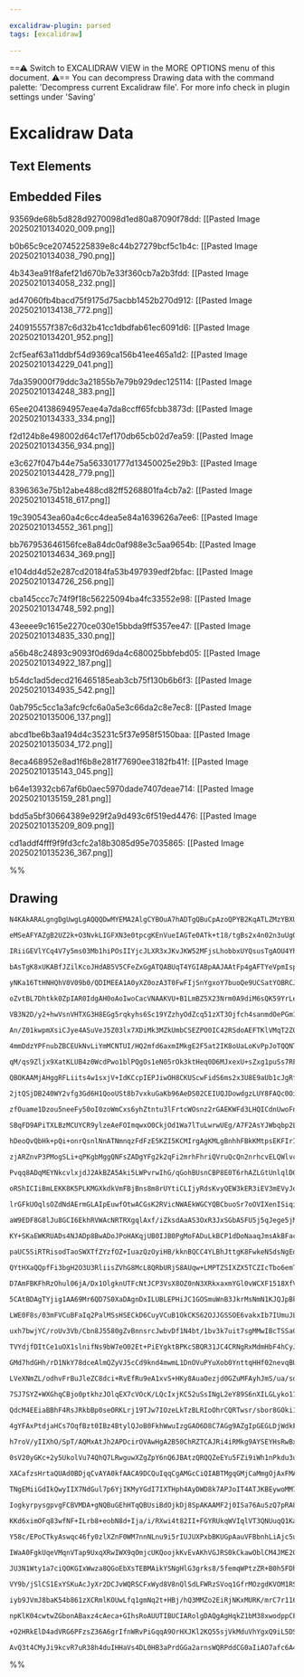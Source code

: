 ```yaml
---

excalidraw-plugin: parsed
tags: [excalidraw]

---
```

==⚠  Switch to EXCALIDRAW VIEW in the MORE OPTIONS menu of this document. ⚠== You can decompress Drawing data with the command palette: 'Decompress current Excalidraw file'. For more info check in plugin settings under 'Saving'


# Excalidraw Data

## Text Elements
## Embedded Files
93569de68b5d828d9270098d1ed80a87090f78dd: [[Pasted Image 20250210134020_009.png]]

b0b65c9ce20745225839e8c44b27279bcf5c1b4c: [[Pasted Image 20250210134038_790.png]]

4b343ea91f8afef21d670b7e33f360cb7a2b3fdd: [[Pasted Image 20250210134058_232.png]]

ad47060fb4bacd75f9175d75acbb1452b270d912: [[Pasted Image 20250210134138_772.png]]

240915557f387c6d32b41cc1dbdfab61ec6091d6: [[Pasted Image 20250210134201_952.png]]

2cf5eaf63a11ddbf54d9369ca156b41ee465a1d2: [[Pasted Image 20250210134229_041.png]]

7da359000f79ddc3a21855b7e79b929dec125114: [[Pasted Image 20250210134248_383.png]]

65ee204138694957eae4a7da8ccff65fcbb3873d: [[Pasted Image 20250210134333_334.png]]

f2d124b8e498002d64c17ef170db65cb02d7ea59: [[Pasted Image 20250210134356_934.png]]

e3c627f047b44e75a563301777d13450025e29b3: [[Pasted Image 20250210134428_779.png]]

8396363e75b12abe488cd82ff5268801fa4cb7a2: [[Pasted Image 20250210134518_617.png]]

19c390543ea60a4c6cc4dea5e84a1639626a7ee6: [[Pasted Image 20250210134552_361.png]]

bb767953646156fce8a84dc0af988e3c5aa9654b: [[Pasted Image 20250210134634_369.png]]

e104dd4d52e287cd20184fa53b497939edf2bfac: [[Pasted Image 20250210134726_256.png]]

cba145ccc7c74f9f18c56225094ba4fc33552e98: [[Pasted Image 20250210134748_592.png]]

43eeee9c1615e2270ce030e15bbda9ff5357ee47: [[Pasted Image 20250210134835_330.png]]

a56b48c24893c9093f0d69da4c680025bbfebd05: [[Pasted Image 20250210134922_187.png]]

b54dc1ad5decd216465185eab3cb75f130b6b6f3: [[Pasted Image 20250210134935_542.png]]

0ab795c5cc1a3afc9cfc6a0a5e3c66da2c8e7ec8: [[Pasted Image 20250210135006_137.png]]

abcd1be6b3aa194d4c35231c5f37e958f5150baa: [[Pasted Image 20250210135034_172.png]]

8eca468952e8ad1f6b8e281f77690ee3182fb41f: [[Pasted Image 20250210135143_045.png]]

b64e13932cb67af6b0aec5970dade7407deae714: [[Pasted Image 20250210135159_281.png]]

bdd5a5bf30664389e929f2a9d493c6f519ed4476: [[Pasted Image 20250210135209_809.png]]

cd1addf4fff9f9fd3cfc2a18b3085d95e7035865: [[Pasted Image 20250210135236_367.png]]

%%
## Drawing
```compressed-json
N4KAkARALgngDgUwgLgAQQQDwMYEMA2AlgCYBOuA7hADTgQBuCpAzoQPYB2KqATLZMzYBXUtiRoIACyhQ4zZAHoFAc0JRJQgEYA6bGwC2CgF7N6hbEcK4OCtptbErHALRY8RMpWdx8Q1TdIEfARcZgRmBShcZQUebQAObQBGGjoghH0EDihmbgBtcDBQMBKIEm4IAHFCADUAUQArAEUAYRrCAEEoTCNROBaAIQB1bAAWVJLIWEQKwn1opH5SzG4e

eMSeAFYAZgB2UZ2k+O3NvkLIGFXN3e0tpcgKEnVueIAGTe0ATk+t18/tgBs2x4n02n3uUgQhGU0m4ozeEOsymC3FeEOYUFIbAA1ggWmx8GxSBVMdZmHBcIFshNSppcNhscosUIOMR8YTiRJSRxyZSslAaZAAGaEfD4ADKsBREkEHkFEAxWNxQyeklW6MxOIQkpg0vQsvKEOZMI44VyaCSELYFOwakuFteaPOECZwjgAEliObUHkALoQoXkTKe7gc

IRiiGEVlYCq4V7y5ms03Mb1hiPOsIIYjcJLXR3xJKvJKW52MFjsLhobbxUYQsusTgAOU4YhzoNGo2Bf22keYABF0lAs9whQQwhDNMJWXVgplsqnw/gIUI4MRcEPsxbdttPkldrsAZ94vt4hCiBxsaHF2e2Azh2hR/hxxmolAhN6IIhWVHlPKRcEQwkf5NkPYgEABeJNE2Yh4jWYgfl2R0j2IJIszeXBjz+V4hV2eJiGzdF3HEH1zjAEtJjI85/Wd

bAsTgK8xUKABfJZilKcoJHdAB5V5CFeZxGgATQABUqT4YGIABpAAJAAtFp4gAFTYeVpmIsp5mURZnRWC0QKSW5Plw9ZqwBJIeBOCF7VQTsAW0U5PlGYsD1GRDNniAEIUeYhnjQDtEkPCzXgPH5tmC/YIUkKEYQFKtgsRDhkWIp1JgVTVcXZIkSXIHkKSpAUJ3pRlEzZAksq5HLeXyv9RQlKV1INAiXyVBAVR8tU0DOVLFS1HU9QVAlDWdY1JGTb1

yNKa16TtHNHQhV0V09b0/QDIMEEA1A0yXZ0ozA3T0FwFIjSnYgxoY7buoQe9UCSatYOBRCJsgesK24fcutKF6mxbYjzNuo4eCSJzewHYINxHMcEAnE6ZwyfkF3TVKVzXcGtx3PcQuPeEzyjS80C2m8703VBH2fbrX3fCov0cRKaoA4mIE0V5NABTZsE+MQeGCg4eC2Y5PgQeIxlGTQeF2MXPk0bAhTZpJNFGbB5WYIj8lIp7KMmajUto61zuY1id

oZvtBL7Dhtkk0ZpIAR0IdgAH0oAoIwoCacVNAAKVU+B1LmBZ5X23Nrm0A9diM6sQK59YrLekD7OAoHgXWV4ay81VuGBAz9yz7Oc8i6LYU63ng8CsKQqC/cEqS1ENRazLOXQbkqv5eU6QZBbWTr7KyTy5uA1qvqGsGpryZatrfN4GvevqipGoTYQTTNHMrRtGaHRS0oFo9L18i10pA1wYNiYJnbo32iBcB4OeWVOxf8evDMruJrm8zF7ZXLrJgG0r

VB3N2D/y2+hwVsnVHTXG3H8EGg5rqkyhs6Sc19YZzhyOdZcq51zXT3Ojfch4sanmdOePGm176pUJETCGT5YHk3XJTCQ1Mfx03WgzEWb9tghF3EKeIuAhQICFIDYgAJEKaF2AgbY2whSAleNgIRF9NBiPwkrFWaACgUXVkkKiEIdb0TvoxEoLFChsUgBxdAbAOivAoPEUgfY+wDBqOKd2AANDopAhANGxKIRsXsZgSF9lpf2OZRh2ROKcP48RTg7B

An/Z01kwpmXsiCJye4ASuVeJ5Z03lx7XDiMk3MZkUmbCSEZPO0IC42RSdoAEFTKlVMqT2Z0SI9TrwEOlPEZV67QEqj3akhU24lU7hVbufIunOn/HVXUg85ST2VGnTqkztTTxlEPK+C8UxL2dFNW0sBZqNJdMyLey1d7CjWhtY+qVdoxgkLgbYV8ky3yIYjUomYn63QOLsTYRZ/5f24Jsd+pZP4VmbEA36PxAZGXWJsSBYNoGQ2hgg2c8MUHOmRug

4mmDdzYPFnubZBCEUkNvLiYmMCNTUI/HQ2mfd6axmIMkgE2F5at2IK8oUaLoKvPpJoTQQNTii0QvBcyCiCDEWUZMVR6iaJ0T1rog2pyjZ9kkPgaSjtBLYk2MoAAYkMGo7tmAAnsX2ZQ0lPE+00tpVKAcdiJBAjzN+xwCwfQuF8z45TPg0twp2W64tUmpXSR1VAexHVHACbhU4WxdhHCKTFdOuFynVJjUCSuDTZl9Ibh0wZBU4FFXbqVDkXdcqprp

qM/qs9Zljx9XatKLUB4z0WcdPwo1blPQgOs1eN05rOk3ktHeq0D6MJxexU+sZxg1puSs7RF0HmP1WIDHcWxga/IAd/DFHz/k/RzJsdywV1gHAhQgVGJNoVwJhnC+cvbIBIt3aijGOCTw4wvCeiApD8XkLJg8imJKsg01/OSntEgeCjD+IHa44jjzYABMQYE8skjYGwEkYgmhiCjhZqhED/7+H8r1EKkoIrNYaPFaO/W+jDYVA6C0FoGJRjundAAJ

QBOKAAMjAHggRFLiits4w1sxjV+IdKCcpIEPJiwOH8CKUScwFidS6ms2x3U8E9aUb1cJgRfG+MplTynw0lJBDcNYJxYLJ1BKcPc8bkqJtaTmpuQzUqt2KidJN7SBnVXJQW8ZQ0R5ahLeqZqU8xlVomcNeedaR03WXtNTZa95q7I7Uog5EB96HzvWcs+uBNjXJvoFk546MHwgKY6Ds4K52fLQCBWpqUvocABcA1A2DPjJy2MV9i/YoEEv3ZZw9cNj

2jtQSjDB240WY2vfg3Gd6H1QooUSt8b7vxkuGaKb96AeDS02CEIUQJDowdgzLUY8FAQc0OiBCDV0AmbEOsQS+hEBWqxUfcDWJRouaIlWAPRJQDFlAZkYWjLRFJ2x4A0Wj7twKVAAKqVFeLJGoPkBiCXY94zjEIA7FgMn6td+43hro8tHQrbzxMbrdXsO4aTpk2VEQkY4EFQ6dhk7+urkAorFNir604Rnq6eYyqZ/puaHPpp6TZ1nyb7O92m2KStC

zfOuame1Dzou5neeFy50oI0zoWmCxs6yhZtntu3lFrtcWOsnz2rGAEKWFd3LHQICdnUwoFn2GCJdnA4SvJt2VldnVrgnE7O8naDXIVNdGwe2FbXkE66Rmg89PXL1Hn6yQwbgfSjDe98+ppxKqbvvoV+jaEBdhrhONVx0OFPj4WwNsC+Rw11CIQKHTQPw88IGg1sYsg6MyKJIpdtWorta4eN/hp7hGJCYCgGwAYfYZPYg6AgWj+AjD4AGAD/Qmx7G

SBqFD9APiTXLBzMCUYCR9ylzeAeFOImqwxO0CkjOd1Wa7lTuLwrwUEg/A7F2AsYJWbqbp2LV4hlQRScBkDeEexGdoG2T1CztmmzuZmmpZhmr0jznZuzvzqlCMkLvqNWszq1ATmWoAVLoWkgalPLvWkrs2qruFm6JFj6NFrFrNuloYv2hcrsIbrchQQqGbpVn8H+gWD8iVn8rboVo5A7uVkCo5OEtWOCB7qDDuiNvHozK1kggjCbhAGet1lgiHIDI

hDeoQvQbHk+pQi+onrQsnlNnATNmnqzFdFzE5KZI5KCMIrgAgKMLgBnhhFBkKMtpsEKFIrIseNsMPA8o3hhmRFdmothmKrrHhpKgRtKhUG4o2H2FbH2PYopPYlbBQJILJPoHbE0KqsiKQB0IvhpH7LDmvq8uUgEtWGFN8KHMCOjvTqGskE5K8FsEkoWDJhfuPKIoEt8iCBTjuKMGWjThGn5AUvZGuu8BLK8G/IeH/qgAAc0rZo3J0mAbSBAdzsAb

zjARZnvP3PMogSLi+qPKgbMggQNFsZADgYFg2k2qFi2mrhFhriQVruQcQn2nrhcvELQWlvcabhgkjuZKIrmA7l8gUjwU7jZLhICNuFTmUJ7qIXHpoZAPAtOEegHsbp1sijmKHuikoVilHoifgnimIdCWlNoegKSp+gLrNjFjwChL+poPENYUeI6OSUktBsIkKJirBqzFIrUQyiEGCGhoKmrH4a3qUHdsEQ9lKuxAzDsPYtJFCIpM4IpHUJoJJPQA

Pvqq8ADqMEYNkcvlxjdJ2AkBZA5Aki5LWPvrwIhG/qGohBUsnCBP8E0T6rhAZLGtUnlqlD0SUhItUREtVl8QcLJpAPUsZsgdMSmhzuAVztfMGXzqscKOsdLpsbLk0jsZfhPMgfsUWn5rWkbqcSvOcQQW2lcfsrcccm8WUFQQdJ8C8dIeiIwVzNpsFO5A2qVrNMWACYCjmEkECGCKCIZsIY1hoTCnCf7lWYisHvIb1gIuiSoUNjiVCWNjQoSbocSf

oRShICIiBmLEKK8K5PLKMGXkdkVmFBjBns8m8rUYtiCLIjyRdsKvyQEW3kER3iEV3mEVyJoNJA0IpNiH2HUJJEYAgJ8EIM4EIHbEMA0ACG4pqTDjpNwM4GZB8Iksku5PdO5BUWLPEI6oCAJm8rSTuGCfJmgC5MHOsB6kDO0SMc/nCGLNGk6RUi6aUAGUzpLpGSsXMTCQsRGVATMXmo5mmVgdsW5rsamRsQcQmRAMceNHgbma2qlOroWcMkckfCWQ

lrGFkUOqlsOZdNdAErmGLAIpEuwfOtwACGsK2RVicNWAEkWGCYQBCbuoSr7oOVIXenISiqiYoZilOdHpAOoQ+M1loeNknpNkuWsSuegPzECECHuRyjwLgJoNYesNgDBDwI4acBBG8EkKOArNIqdg3udkonyS3neYKe3ltJ3kUN3ugAgO7E0O7HUIpEIMQIJOzLgEMHbBwKQPYpJIQHAPXqlGpBxrkdBVuLdLxhBMZVbkJvpaUNEkko6gac5EkpaX

aW9EDF8G8lJu8GCI6EkhRVWAcNRTRXgqlAxf/iZksdAaAS3OxR3JxSGbASFU5j5qJege5jMkJXGSJZ4Ucf5lmZJSrtJRvAWZ2vJd2sWfcpQY8QdAMJWXeo8qJotWLN8kIQZQVqgDgqZUCuhbdJXtZbZbiQOcQIgvCl5bIaOa5QoROR5QNreiTT5Xuj7lQgFToUFQwmngUgXtVt8qwrgDSrgArACFBptlyYLDYR2TuMZQCLYVdAbmduhgVSogKZAE

KY+SKaEWKRUADs4NJADp8BwADoJPoHAKqjUB0IJB0PgMoFADuLkBCP1dDoNaaqJmsAkBFacB5KEt8nRfagfu8MkM6tjlJnsHhQTsZQZCCF2OHqzG6rtb6q5AdTReMZMbXLdVGaxYzNdVmuVMsZdTxcJemZLq9SmZLrxYcWJT9bgWsjmf9ZcUQdcStCDdrliacmWefC0DDSTXDZ1AWEkjuO7ija9GgDSl7QwBwY7m2RaEkkVmuj2acnjbOQ5YTfCR

paUC5SiRTRisodTaoSWXTfZYzfOZ+IuazQzOyiHB/kknBQCC4YLBhJttgK8FwkeNSdsNgEdrgM6t8poFeflc3grUVUrSVYuGVc9kYo2kII2B0EkJUB0PYhkLgJgNsJRqBVAB0LsADpJJBQ7avhPQZDkvxhNUZAIhUdjW/oeBJjjuLMaV6gTrBB8AEs6gw2QwwzHW8o6TRTUonWdVnRdbMVdeGTdedVxaGQ9SXc9c0oXWgc0qI19WXZmRXalGcdXY

QYtHXaQQpfFi3bgH2O3U3RliisZVhG8McL8QRbURjS8AUqw+LMPTZSIXZX5TCZIcTbo6emTWveOeHtjFvdOWQr5Qzf5QfUScfRUAgIWJtlSsQKcAgGsLsIlVzAGqODsPLEZP8ALPBjwJoKOIrLLbyb/cKorRAMraVU+eVS+egADjAFAC0MJJgM4AALL6DCRCCvCKQ8D1X0DKAcD6BCiYO+J5FoDtgJC5jfB7gWTAi8zEN/oYXjWCY4W2n47Jn3TJ

D7AmFBKFhRzOhul06jA/Dx1OlgknUTFcNtJCP3VsX8OZ0nN3XRkxaxmYGl0vWCXF1518XfVyMnF/VbLKN7LA1wHqMk3KUXJ1A6P0Gd2oD8GglgomNo1dHmMEWHmnCPTbr2P+OON+5OUk2r1oweO4KeUuP3ozn9kvgEmH0s2p4MxSKHQHBQbYCxP7BMrMlCwRy/COR0ijAuGiJro8D/nPE5PXmYa3k3Y4YPnFOq3Pnq0SBcTCQ6ocA8DijiivDuzD

5CAtBDAgTYjig1AA69Mr6QD7S0XaDAgnDxILUBLEPHiJC1GOSmuWnB3JkrMsNmN1KJQJpBkp0sV8PWYcWCPXNp3wEvMPPiNPP8W4jSNLIBYSWV0hZKP5m11yV/Og2KXg2lmQ3nyqogsllgtGSnDjOhLQuvLI2fSj28HcBHgvKdhTWGJz1EstbovOP0FYs3RuVXpeOR4034u70OP4lM0Llksklp6dhXRXQcwdm5jROv5iAjGvChObDsprifApUnDC

LWE0F8s/03mFVCuBFaIq2PalMSsHSECkD6CuyVCuB1OkCKS62OJJGSSOE6vakxIb7IUmuJLD0q7HBxD4OzNvDi3LUDNUWqZAdHgsNOTaC+kSxvDAoQLOtVynVus+up2euZrMU50C6PUy4yOPPJmSMVoBuiXiWrIKNV1fOxsqPxt7z/P4uAsHSVAZvJtgt7jpUQTfKNmj2UVgmlYlsDNDGuSVvgl2P40L1E3tb4uNsXpolU1tvb3JuduovduBNH3k

uxh7bwjYC/roUv3Vb/Cbn8J5580gZvBnnsrcJwbvDf1N4bt/1bv3k7uit7sgMMwIBcTSSaCVAUAcCSD6BcTih9i0ZfnMD4CSDYjYg5V9XewDV9NDW8Cq5KZFj+2upSbEMgi4MJeSbSZ+kQD4U3RAyFvU75x040pUP0UuuBlMXutodhlesCPcOnM3P+sfX50hsoE4d7H4cyOEeK5RvK6kcyVA2a4N13HJs0fnwGpqVG6guMEVsgg/D5LQsadwto2w

TVYdjfDItCe1uOX1slnifNs9bW7eO02Et+PiEYgktBPKcSBQR31JC4CRNgRxMdmHbF4hCyJSKMq3TMwAgsziIWc+FYY2fFUitAMlOOcVDuh9gtCbCSTA4wAUB4jdOqr0B1O7BDAdCSQyN21L5QWO2dRi1xcFLkNhTvvw3TNYUhIjHzPUPJnVZHWlBbNvShqcMIe1e+vIeQGIceu52NevPloCWtfvX3MEfl0fPdf4EA2QCyW/OUeJsaOpu4Duj0cy

GMd7hdGHh/rD1NkY78dceAlmQZyVJ5cCd9knd4mwmL1DnOVuPYuXob0YnttqHHf02nevqBUfrBMSAP1CKgiv1Qa3eF4uEcwuGS0P2LYv0VJrjzbUnCLYC8u5Vy15OYYFNFMg9iv7uGJGxqrYjYBwA8D9jSRcTYjGWjDOBWyVD0CT4Pv9O+q/DJDXA7PEX7DmR0/e03Q7hk8EO/tU9yYE64Rv4dk0rE8sL5INoM9+RAjgfAeqbFf+mleMXNeoe8Pd

LVeXNmZL/odhvFrBuJleZC8dci+RvEfRu9eA1xvS+HKy8AuaOezjd0GZuMFAyhJmS/ua/sd+TCb92AIVa5hvCh3Y3rfz1NuFvDFmJ2t5Nt16O4A7tJx8aPpTec5CbO70u4HQpYKEOKt90LyHRHIVKAvDm0gzOE9g/5dyDLFzDMxcAuAP7vLXyb/1CmgDHRGnzB4SAGg9iWjJUFwCSBlAnwKAMPmUBJIWgtsAELRl4hV9our+OIHgxmbYUje0SV+H

7SJ7SYZ+WXGhqCBjo0ptkhzJOlqEX7cVOcK/LQcIxjKC52uSsINgL2eY89S6nXILGLyko11yO5/GLFR3oIjdcAGDW/q8QY4P98kvMM8mwSLaGUJ6RvXXuPRuighB+f6LdL2S9w1taQTjUTg2zAESd3Km9aAUd18bO88SZ3HtqS0QH9sGY1JPAAEnQpRNOEKEZbFSWiYFgcIIUadiIgBhCgIMPTNdpZwFabswAt2WgfgGAYVUIA4oQ8GwB4CyQOgT

QdcM4EEiaBBhF4RsJRkbBp0seORKLrj19TJw7IOzeLkTzBLRIoOhrCQRTwsr/sbor8GOki1g6utyunPSrvMQuZ6CzmtzQweYLEZJlx4uHXfs5n37vND+k0EjmFjI4/MBuCbRuk4M0a0Yle1ZLSljH3DKD8sA9XgFAL8FfxuOFxP4DJgLC41BOgAmIXWziE7cEhe3Scodw7ZO896ATBASnlyEVAWYu5bGsCCkQCIuE33B+tXjBA8o7uZeP9BnhCBl

4gYFAxPtdjaHCs7OqfBzt0IBz4BtylQJoB0FkhWwuIzgGAO6D8C7AGg9AZgIpGEGLDjWdkF9tazfYbD043go/K+xchuQFB2Xf6EbzH5o0dgzPM4azyQ7L8UOFXdfsuQw7xksOJgp4W13uFvDlkHwyAIoxP6S9+uNxQbmDRkLOC6mIIh+NdG+LXBDwnHN/iEMy5BDv+rySykoVREm90hBNETgiXiFdZya45O3ni0d5pCiRCeLIRdzJFXd8I+5TJjE

h7roV/yIIXhO/SpT/AQMxAtJh2APDcirOVAwHgA2B50ChRZTCAJRi4iRMkg9AYSEYHsRwBxQkkWSKqlqbyRnUVsNUdg0JyxJWYY1cnmtxNJ3Q3881BCpaRb6KDkyO4lhuUROFlcF+jo7QVVwdHnCnRIjIwVv1MHNdN+GZH0UR0+HH9vhfXM/n8Jl4AilKmjDxG4OXrvF9GXNYsB5ECEJjAY2yZMcRE5aiJHQFcSIZCWiFostuWI5Nrt3Xp4iUhBI

0sV20yGKc+2y5UkolVu74QhQ7LRwguwXZgZpY6nQ6JBAtzQRQQZeEYu5FZi9iWh1nPkdu3uwjiD2GAbYIQCFBWx9AHQSQPOLYDKBhImwFoPgEkhDAEAbAZwNkXPC6sIA+0VyKzENb6lDR7kEnmgGcBrAAkJkwGNcCPC/pEk+wvcGCCUxT9vgw9C0e6g3xkMty/wHLKEOtF3jzqAAYgKShp1O7PRYtwxClJYYI97bnnv2MGPDS0nopKTWh/Fdcj+P

XACafzsHrtaQUAd0BDjqCvAYA0kfAACA9DCQuIqqCgAMGcCiQIABTMgqGMjCaMmgOjAxFMAi6dRzge7aCTmFDq74z80LeHAhPnQIjSczqQ8DB1npoicJEhTEbmOxH5j3GGMUJKRSN7YpUhsArMc6DgBsAowCJHwj4TACNISgrwUiAcjABnTwEV2MAM4ELA3ACwleUOJJlSrXSrsd05IRRGcDHAPgXZNdP8FwjbgZMX00iGdJqIPT/pR4Sfk5Ab6+

TNgEMiiGdIkQwyIIX7NdGul7p6YjIKMyYGdI7IXTHph4AyDWD8k7APJoIT4ATJKBEywoMM7yVjh2ZhRKZAIOmbdNIiPS2ZTMwEB8FDTFgN0RYUOKCE5lnTnAG1GGWaT1Jc0IIDk3cLTIog3SJZgxDGbBASDYyqZ+YUouLO5nOA8wMM9CokB2YIyjwSMvWRREelHhHU7k5TF7RKD/STgccfTCDPcLgzlZ30/WZXjcnuSHZj0qoseA/wFIihEEHcJb

IogkyrpysgpvgFCBVMDA+gNQBuGEhHTqQBUsiBdOjkDj8SpAKAAMF2j0ISa76AuSzQ7pRA85TiLEIkRCBJsZC76KuWwBrl3cxJopDPhUE2DCRhIFAexEMABwcBXglGWSE0CEBRArYkgYgIpFGBcBbavU9AHpO1L0NEg8OPcKENggFgKizgVbnZBdwHhtMNYMYgs3Hi7gPgR4LmqEl/SvIn8mzArnCA1msz3gRrLohZA/4lc4ORzFnm0hCmbkhYjo

KKd6ximOFq83wfNF+ILrb8+eobN8d+Ija/i/RXwi4t82II+FGYRUkqWVIqlVT3QNUuqQ1KaktTHBYE+XpRi6mkRoAc8ngP1NBHEx3oUmARGumhb69FuYtQ4BUn462NMxZYpaXhJWkEScRChTaV0W2mYkSxe0rhYdOOnLRIZ3MqORHMmBbzjJnYbNjsFcgQsHpBwD4EVyKGFCawu4ORSUEEz2RfSxwRJAWHCjqL75/knYBZGfl7BRg+i86Q9Ozk3Z

Y58c/EPoCTkyAswqc46fy0zlXZnF0WM7nnNLnu9i5rIUJUXPxbBKUGpAauVFBbnhLiAjc5uXXK6GjjCAAwCgI2AVKo9KMHQAEO6BqBGB3wHQd0FbHHm6Sow+k/aOEjsgbojgAiXcAEky7WQt5wUOakZA7BrAkkF8/YSfK+ChJOwF81yCBE8m3y/IliofjYt5h2KgpO/IAoAuTj314w9ojnoAu4TswKyiU14clP54ejBeuyjKbAqyl/icpiCn4cgr

IWaA0FgkUqeVMqnVTap9UxqXRwIWX9qOmjcUKQoojkKvEvAKhVGJRS0kCkawOblCM4JME2Ok0wEkcFGK7gl2AAxaebxzEUdXGa0m3sjnyRCLixO9QkV2wkWidTpMipxQ4oUV0MdwryFRWTmuDqK105SLctorSo7N/C/9LmVbMMWe0w5pi56ZWwMVTLH5Myl+fYs9nSKrZsimOdQLjkYh3FnilOWnLpygsK5+cwubTCSWRK1V0S5VSkoSV1yIQDcu

JU3N1Wty1a7ciQOKGIxWwza8QGoEbXsTEBMAikYSNgHlG3grks8/5femqWPtzZR+B0h5FDhAxKkm8jXp0v2BdEPI8IcFdT2Pm5hBl5804KMuvmukJlNkAVdYrfizLX5s/d+RoMWVfyf5Ky/+TVwLWbKQFOyp6m6JSkS5Px0C7AgfzgWNoEFeZQCflOaEwlbl9yzBU8twWvLmp1A1qXqt1znIDoqoyCdwG6l/LiIlCyYANIYLXQuYDk7cM5HzY/EI

VY9b/jSlCS1ExYSKuAcJyXr2DCJvWQRSCFxWyd8V8nQlSdLFWRzSVoq1GfrMOzgdKVOM1RS8jpWaLGV7YZlXoofWEzuZnK4xVJl3y8qLFWSKxU/KzUiq2VZ0iVZrFcUyrE5yc7xQqthrKqNVv4dVaqqw1arKQsS+JbXLvQGrCNiS3dm3JewVAFJuSDoGwEhwer1IQ4XvIvMsYmTjW2o15HmxNJWTYIBkIsLpnFjLdbo+ws8RaLxzHU5+8HG0V/NQ

iyb9JVmJ8baK54b861zXCRmlKOUwLfq1gmNq2t+HBj/hQ3MMZo2EiRjNKxMURK/mrC7r116cRbiYRIFb4G0HCqIWgExBCAzesQ3hTIWPVHkPIRwYRQ7zxVkT5OTGunBAATCUBFIWAcLX+E4BQBxQhAP8qsG2RCh4tqqA+KKGsjD0wt5taEN/HvQ8I06ZYKAOYAIB5bOmJIXWBoni24BqlpANqWslIDQgowBAaLcxokDyhcAo8tgJRnCBJbiI7mvE

npKlK04cwtwZGbonABaxz4cAeca+GIhsRoAUUTIBUCIARolgDAQgAgHqkZ1bM38xwodppCFMRA+Ud0EOH0CShk6oUwtX/M23YBTt/Ic7RkAGB7aoCB24BdssKAna4lT2i7aqjuaabBSj27IM9su3ujUp32h7b9tB0XartLwytcduh1naLtlGBtacp+0o6MgXEZtQDUx1/aMgqqdLZlvwDZb7tIOoqf9vi2JbktICcnTDsp0ZB2tKDdbQVuCBCg5i

+O2HRkElD4adVRG6PFzsZ36A6grIfnWRvPiGqqA9OrHXJKl2KQ55sjVkMduVhYgxQ9iL5DSnA68w3kYzLoqCU22q6CQ+ASHGgHcJv4Hoy6pEZ2DooQAjAbAAwBOtLAEAPNqIZIGVSF1g60d18I3Ers8I7ISANO6devAD3EBJQCAHdrbqZAkA6mbAMCKLtirBB0RoepNM9gGAEgGYpAZQHSAAAUShagDFz/iF6C9R4gAJTyg+tygcMJSAqBZ7c9QU

AvQ3t4CMyJi9kcvR7uR38h4duIHHaVs4DL0HB3aPrdGGa2arnsWQRPddCG0aIiAO7afc6A4DdpuA8+hRqPIXlubnECAD3XYAaDV4cg4oRfXAFj3x7F9mgJPdEPPjYBStjAZSASCd3hdPVYQYIFftegaJ3wfefQArv+WiKNuMeeOR0Bf036Hd+AMSeAEey3DwgE6piCACYhAA
```
%%